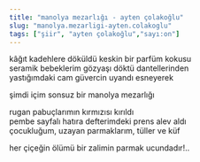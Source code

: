 ```yaml
---
title: "manolya mezarlığı - ayten çolakoğlu"
slug: "manolya.mezarligi-ayten.colakoglu"
tags: ["şiir", "ayten çolakoğlu","sayı:on"]
---
```


kâğıt kadehlere döküldü keskin bir parfüm kokusu  
seramik bebeklerim gözyaşı döktü dantellerinden\
yastığımdaki cam güvercin uyandı esneyerek

şimdi içim sonsuz bir manolya mezarlığı

rugan pabuçlarımın kırmızısı kırıldı\
pembe sayfalı hatıra defterimdeki prens alev aldı\
çocukluğum, uzayan parmaklarım, tüller ve küf

her çiçeğin ölümü bir zalimin parmak ucundadır!..
